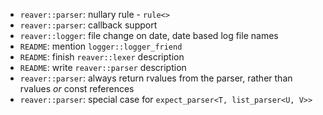  * `reaver::parser`: nullary rule - `rule<>`
 * `reaver::parser`: callback support
 * `reaver::logger`: file change on date, date based log file names
 * `README`: mention `logger::logger_friend`
 * `README`: finish `reaver::lexer` description
 * `README`: write `reaver::parser` description
 * `reaver::parser`: always return rvalues from the parser, rather than rvalues *or* const references
 * `reaver::parser`: special case for `expect_parser<T, list_parser<U, V>>`
